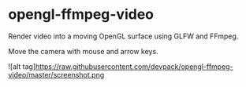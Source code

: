 # opengl-ffmpeg-video

Render video into a moving OpenGL surface using GLFW and FFmpeg.

Move the camera with mouse and arrow keys.

![alt tag]https://raw.githubusercontent.com/devpack/opengl-ffmpeg-video/master/screenshot.png

